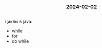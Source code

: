 <h3 style="text-align: center; padding-bottom: 14px">2024-02-02</h3>

Циклы в java:
- while
- for
- do while